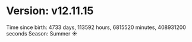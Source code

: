 # Version: v12.11.15
Time since birth: 4733 days, 113592 hours, 6815520 minutes, 408931200 seconds
Season: Summer ☀️
